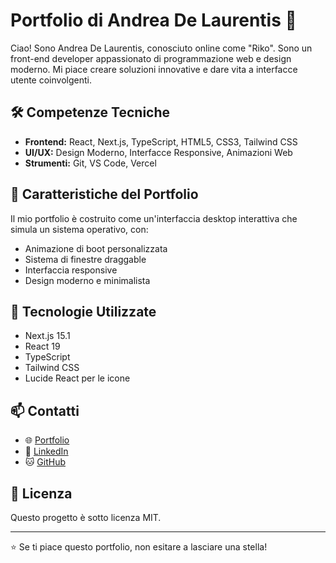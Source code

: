 # Portfolio di Andrea De Laurentis 👋

Ciao! Sono Andrea De Laurentis, conosciuto online come "Riko". Sono un front-end developer appassionato di programmazione web e design moderno. Mi piace creare soluzioni innovative e dare vita a interfacce utente coinvolgenti.

## 🛠️ Competenze Tecniche

- **Frontend:** React, Next.js, TypeScript, HTML5, CSS3, Tailwind CSS
- **UI/UX:** Design Moderno, Interfacce Responsive, Animazioni Web
- **Strumenti:** Git, VS Code, Vercel

## 🚀 Caratteristiche del Portfolio

Il mio portfolio è costruito come un'interfaccia desktop interattiva che simula un sistema operativo, con:

- Animazione di boot personalizzata
- Sistema di finestre draggable
- Interfaccia responsive
- Design moderno e minimalista

## 🔧 Tecnologie Utilizzate

- Next.js 15.1
- React 19
- TypeScript
- Tailwind CSS
- Lucide React per le icone

## 📫 Contatti

- 🌐 [Portfolio](https://andreadelau-portfolio.vercel.app/)
- 💼 [LinkedIn](https://www.linkedin.com/in/andrea-de-laurentis/)
- 🐱 [GitHub](https://github.com/Riko-onInternet)

## 📝 Licenza

Questo progetto è sotto licenza MIT.

---

⭐️ Se ti piace questo portfolio, non esitare a lasciare una stella!
